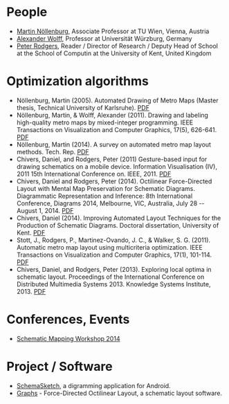 # People

* [Martin Nöllenburg](https://www.ac.tuwien.ac.at/people/noellenburg/),
  Associate Professor at TU Wien, Vienna, Austria
* [Alexander
  Wolff](http://www1.informatik.uni-wuerzburg.de/en/staff/wolff-alexander/),
  Professor at Universität Würzburg, Germany
* [Peter Rodgers](https://www.cs.kent.ac.uk/people/staff/pjr/),
  Reader / Director of Research / Deputy Head of School at the School of
  Computin at the University of Kent, United Kingdom

# Optimization algorithms

* Nöllenburg, Martin (2005). Automated Drawing of Metro Maps (Master thesis, Technical
  University of Karlsruhe).
  [PDF](http://i11www.iti.kit.edu/extra/publications/n-admm-05da.pdf)
* Nöllenburg, Martin, & Wolff, Alexander (2011). Drawing and labeling high-quality metro maps
  by mixed-integer programming. IEEE Transactions on Visualization and Computer
  Graphics, 17(5), 626-641.
  [PDF](http://citeseerx.ist.psu.edu/viewdoc/download?doi=10.1.1.467.6286&rep=rep1&type=pdf)
* Nöllenburg, Martin (2014). A survey on automated metro map layout methods.
  Tech. Rep.
  [PDF](https://pdfs.semanticscholar.org/2dcd/ad5c1bd03e6e9929b43dc672ef53da434b46.pdf)
* Chivers, Daniel, and Rodgers, Peter (2011) Gesture-based input for drawing
  schematics on a mobile device. Information Visualisation (IV), 2011 15th
  International Conference on. IEEE, 2011.
  [PDF](http://citeseerx.ist.psu.edu/viewdoc/download?doi=10.1.1.294.3611&rep=rep1&type=pdf)
* Chivers, Daniel and Rodgers, Peter (2014). Octilinear Force-Directed Layout
  with Mental Map Preservation for Schematic Diagrams. Diagrammatic
  Representation and Inference: 8th International Conference, Diagrams 2014,
  Melbourne, VIC, Australia, July 28 -- August 1, 2014.
  [PDF](https://www.researchgate.net/profile/Daniel_Chivers2/publication/265021245_Octilinear_Force-Directed_Layout_with_Mental_Map_Preservation_for_Schematic_Diagrams/links/53fc7c1c0cf2dca8ffff25ff.pdf)
* Chivers, Daniel (2014). Improving Automated Layout Techniques for the
  Production of Schematic Diagrams. Doctoral dissertation, University of Kent.
  [PDF](https://kar.kent.ac.uk/50750/1/6Thesis_DanChivers.pdf)
* Stott, J., Rodgers, P., Martinez-Ovando, J. C., & Walker, S. G. (2011).
  Automatic metro map layout using multicriteria optimization. IEEE Transactions
  on Visualization and Computer Graphics, 17(1), 101-114.
  [PDF](https://kar.kent.ac.uk/30781/1/tvcgMetro.pdf)
* Chivers, Daniel, and Rodgers, Peter (2013). Exploring local optima in schematic
  layout. Proceedings of the International Conference on Distributed Multimedia
  Systems 2013. Knowledge Systems Institute, 2013.
  [PDF](http://citeseerx.ist.psu.edu/viewdoc/download?doi=10.1.1.644.4565&rep=rep1&type=pdf)

# Conferences, Events

* [Schematic Mapping Workshop
  2014](https://sites.google.com/site/schematicmapping/program)

# Project / Software

* [SchemaSketch](https://www.cs.kent.ac.uk/projects/schemasketch/),
  a digramming application for Android.
* [Graphs](https://www.cs.kent.ac.uk/projects/fdol/) - Force-Directed
  Octilinear Layout, a schematic layout software.
